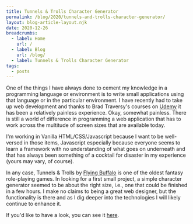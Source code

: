```yaml
---
title: Tunnels & Trolls Character Generator
permalink: /blog/2020/tunnels-and-trolls-character-generator/
layout: blog-article-layout.njk
date: 2020-12-26
breadcrumbs:
  - label: Home
    url: /
  - label: Blog
    url: /blog/
  - label: Tunnels & Trolls Character Generator
tags:
  - posts
---
```


One of the things I have always done to cement my knowledge in a programming language or environment is to write small applications using that language or in the particular environment. I have recently had to take up web development and thanks to Brad Traversy's courses on <a href="https://www.udemy.com/courses/search/?src=ukw&q=brad+traversy" target="_blank">Udemy</a> it has been a relatively painless experience. Okay, somewhat painless. There is still a world of difference in programming a web application that has to work across the multitude of screen sizes that are available today.

I'm working in Vanilla HTML/CSS/Javascript because I want to be well-versed in those items, Javascript especially because everyone seems to learn a framework with no understanding of what goes on underneath and that has always been something of a cocktail for disaster in my experience (yours may vary, of course).

In any case, Tunnels & Trolls by <a href="http://flyingbuffalo.com" target="_blank">Flying Buffalo</a> is one of the oldest fantasy role-playing games. In looking for a first small project, a simple character generator seemed to be about the right size, i.e., one that could be finished in a few hours. I make no claims to being a great web designer, but the functionality is there and as I dig deeper into the technologies I will likely continue to enhance it.

If you'd like to have a look, you can see it [here](/topics/game-aids/tunnels-and-trolls/chargen/).
